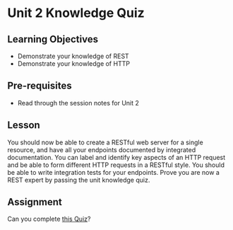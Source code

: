 # Unit 2 Knowledge Quiz

## Learning Objectives
* Demonstrate your knowledge of REST
* Demonstrate your knowledge of HTTP

## Pre-requisites
* Read through the session notes for Unit 2

## Lesson

You should now be able to create a RESTful web server for a single resource, and have all your endpoints documented by integrated documentation. You can label and identify key aspects of an HTTP request and be able to form different HTTP requests in a RESTful style. You should be able to write integration tests for your endpoints. Prove you are now a REST expert by passing the unit knowledge quiz.

## Assignment

Can you complete [this Quiz](https://applied.multiverse.io/mod/quiz/view.php?id=8737)?
